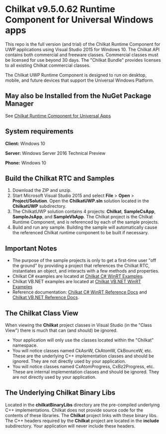 
# Chilkat v9.5.0.62 Runtime Component for Universal Windows apps

This repo is the full version (and trial) of the Chilkat Runtime Component for UWP applications using Visual Studio 2015 for Windows 10.  The Chilkat API contains both commercial and freeware classes.  Commercial classes must be licensed for use beyond 30 days.  The "Chilkat Bundle" provides licenses to all existing Chilkat commercial classes.

The Chilkat UWP Runtime Component is designed to run on desktop, mobile, and future devices that support the Universal Windows Platform.

## May also be Installed from the NuGet Package Manager

See [Chilkat Runtime Component for Universal Apps](https://www.nuget.org/packages/Chilkat.uwp/) 

## System requirements

**Client:** Windows 10

**Server:** Windows Server 2016 Technical Preview

**Phone:** Windows 10

## Build the Chilkat RTC and Samples

1. Download the ZIP and unzip.
2. Start Microsoft Visual Studio 2015 and select **File** \> **Open** \> **Project/Solution**.  Open the **ChilkatUWP.sln** solution located in the **ChilkatUWP** subdirectory.
3. The ChilkatUWP solution contains 4 projects: **Chilkat**, **SampleCsApp**, **SampleJsApp**, and **SampleVbApp**.   The Chilkat project is the Chilkat Runtime Component, and is referenced by each of the sample projects.
4. Build and run any sample.  Building the sample will automatically cause the referenced Chilkat runtime component to be built if necessary.


## Important Notes

- The purpose of the sample projects is only to get a first-time user "off the ground" by providing a project that references the Chilkat RTC, instantiates an object, and interacts with a few methods and properties.  
- Chilkat C# examples are located at [Chilkat C# WinRT Examples](http://www.example-code.com/csharp_winrt/default.asp "Chilkat C# WinRT Examples").
- Chilkat VB.NET examples are located at [Chilkat VB.NET WinRT Examples](http://www.example-code.com/vbnet_winrt/default.asp "Chilkat VB.NET WinRT Examples")
- Reference documentation: [Chilkat C# WinRT Reference Docs](http://www.chilkatsoft.com/refdoc/csharp_winrt.asp) and [Chilkat VB.NET Reference Docs](http://www.chilkatsoft.com/refdoc/vbnet_winrt.asp).


## The Chilkat Class View

When viewing the **Chilkat** project classes in Visual Studio (in the "Class View") there is much that can (and should) be ignored.  

- Your application will only use the classes located within the "Chilkat" namespace.
- You will notice classes named CkAsnW, CkAtomW, CkBounceW, etc.  These are the underlying C++ implementation classes and should be ignored.  They are not directly used by your application.
- You will notice classes named CxAtomProgress, CxBz2Progress, etc.  These are internal implementation classes and should be ignored.  They are not directly used by your application.

## The Underlying Chilkat Binary Libs

Located in the **chilkatBinaryLibs** directory are the pre-compiled underlying C++ implementations.  Chilkat does not provide source code for the contents of these libraries.  The **Chilkat** project links with these binary libs.  The C++ headers required by the **Chilkat** project are located in the **include** subdirectory.  Your application will never include these headers.


